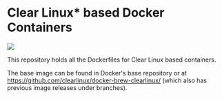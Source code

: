 Clear Linux* based Docker Containers
====================================
![](https://github.com/clearlinux/dockerfiles/workflows/CI/badge.svg)

This repository holds all the Dockerfiles for Clear Linux based containers.

The base image can be found in Docker's base repository or at https://github.com/clearlinux/docker-brew-clearlinux/ (which also has previous image releases under branches).
